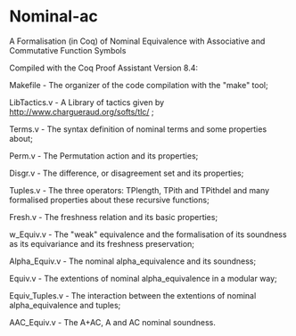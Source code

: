 # Nominal-ac
A Formalisation (in Coq) of Nominal Equivalence with Associative and Commutative Function Symbols

Compiled with the Coq Proof Assistant Version 8.4:

Makefile        - The organizer of the code compilation with the "make" tool;

LibTactics.v    - A Library of tactics given by http://www.chargueraud.org/softs/tlc/ ;

Terms.v         - The syntax definition of nominal terms and some properties about;

Perm.v          - The Permutation action and its properties;

Disgr.v         - The difference, or disagreement set and its properties;

Tuples.v        - The three operators: TPlength, TPith and TPithdel and 
                  many formalised properties about these recursive functions;

Fresh.v         - The freshness relation and its basic properties;

w_Equiv.v       - The "weak" equivalence and the formalisation of its soundness 
                  as its equivariance and its freshness preservation;

Alpha_Equiv.v   - The nominal alpha_equivalence and its soundness;

Equiv.v         - The extentions of nominal alpha_equivalence in a modular way;

Equiv_Tuples.v  - The interaction between the extentions of nominal alpha_equivalence and tuples;

AAC_Equiv.v     - The A+AC, A and AC nominal soundness.
